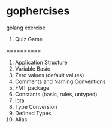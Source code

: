 # gophercises
golang exercise

1. Quiz Game

==========

1. Application Structure
2. Variable Basic
3. Zero values (default values)
4. Comments and Naming Conventions
5. FMT package
6. Constants (basic, rules, untyped)
7. iota
8. Type Conversion
9. Defined Types
10. Alias


